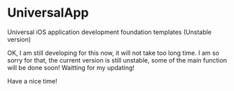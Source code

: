 # UniversalApp
Universal iOS application development foundation templates (Unstable version)

OK, I am still developing for this now, it will not take too long time. I am so sorry for that, the current version is still unstable, some of the main function will be done soon! Waitting for my updating!

Have a nice time!
